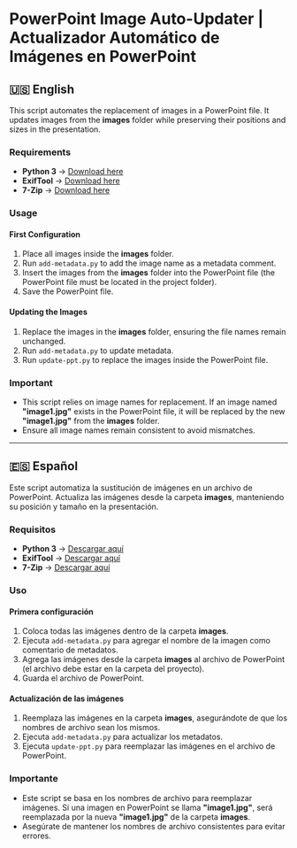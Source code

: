 # PowerPoint Image Auto-Updater | Actualizador Automático de Imágenes en PowerPoint  

## 🇺🇸 English  

This script automates the replacement of images in a PowerPoint file. It updates images from the **images** folder while preserving their positions and sizes in the presentation.  

### Requirements  
- **Python 3** → [Download here](https://www.python.org/)  
- **ExifTool** → [Download here](https://exiftool.org/)  
- **7-Zip** → [Download here](https://www.7-zip.org/)  

### Usage  
#### First Configuration  
1. Place all images inside the **images** folder.  
2. Run `add-metadata.py` to add the image name as a metadata comment.  
3. Insert the images from the **images** folder into the PowerPoint file (the PowerPoint file must be located in the project folder).  
4. Save the PowerPoint file.  

#### Updating the Images  
1. Replace the images in the **images** folder, ensuring the file names remain unchanged.  
2. Run `add-metadata.py` to update metadata.  
3. Run `update-ppt.py` to replace the images inside the PowerPoint file.  

### Important  
- This script relies on image names for replacement. If an image named **"image1.jpg"** exists in the PowerPoint file, it will be replaced by the new **"image1.jpg"** from the **images** folder.  
- Ensure all image names remain consistent to avoid mismatches.  

---

## 🇪🇸 Español  

Este script automatiza la sustitución de imágenes en un archivo de PowerPoint. Actualiza las imágenes desde la carpeta **images**, manteniendo su posición y tamaño en la presentación.  

### Requisitos  
- **Python 3** → [Descargar aquí](https://www.python.org/)  
- **ExifTool** → [Descargar aquí](https://exiftool.org/)  
- **7-Zip** → [Descargar aquí](https://www.7-zip.org/)  

### Uso  
#### Primera configuración  
1. Coloca todas las imágenes dentro de la carpeta **images**.  
2. Ejecuta `add-metadata.py` para agregar el nombre de la imagen como comentario de metadatos.  
3. Agrega las imágenes desde la carpeta **images** al archivo de PowerPoint (el archivo debe estar en la carpeta del proyecto).  
4. Guarda el archivo de PowerPoint.  

#### Actualización de las imágenes  
1. Reemplaza las imágenes en la carpeta **images**, asegurándote de que los nombres de archivo sean los mismos.  
2. Ejecuta `add-metadata.py` para actualizar los metadatos.  
3. Ejecuta `update-ppt.py` para reemplazar las imágenes en el archivo de PowerPoint.  

### Importante  
- Este script se basa en los nombres de archivo para reemplazar imágenes. Si una imagen en PowerPoint se llama **"image1.jpg"**, será reemplazada por la nueva **"image1.jpg"** de la carpeta **images**.  
- Asegúrate de mantener los nombres de archivo consistentes para evitar errores.  
